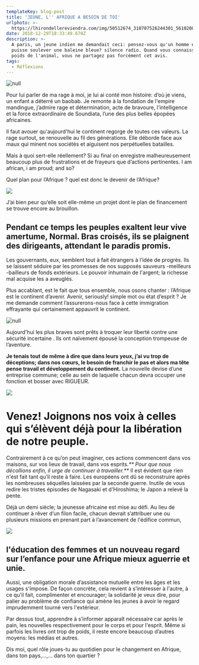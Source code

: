```yaml
---
templateKey: blog-post
title: 'JEUNE, L'' AFRIQUE A BESOIN DE TOI'
urlphoto: >-
  https://lhirondellereviendra.com/img/50512674_310707526244301_5610208916236402688_n.jpg
date: 2018-12-29T18:33:49.670Z
description: >-
  A paris, un jeune indien me demandait ceci: pensez-vous qu'un homme enragé
  puisse soulever une baleine bleue? silence radio. Quand vous connaissez le
  poids de l'animal, vous ne partagez pas forcément cet avis.
tags:
  - Réflexions
---
```

![null](/img/50512674_310707526244301_5610208916236402688_n.jpg)

Pour lui parler de ma rage à moi, je lui ai conté mon histoire: d’où je viens, un enfant a déterré un baobab. Je remonte à la fondation de l'empire mandingue, j’admire rage et détermination, acte de bravoure, l’intelligence et la force extraordinaire de Soundiata, l’une des plus belles épopées africaines.

Il faut avouer qu'aujourd'hui le continent regorge de toutes ces valeurs. La rage surtout, se renouvelle au fil des générations. Elle déborde face aux maux qui minent nos sociétés et aiguisent nos perpétuelles batailles.

Mais à quoi sert-elle réellement? Si au final on enregistre malheureusement beaucoup plus de frustrations et de frayeurs que d’actions pertinentes. I am african, i am proud; and so?

Quel plan pour l’Afrique ? quel est donc le devenir de l’Afrique?

![](/img/e05aa5e6-3e34-4875-9fad-65a27eccb65d.png)

J’ai bien peur qu’elle soit elle-même un projet dont le plan de financement se trouve encore au brouillon.

## Pendant ce temps les peuples exaltent leur vive amertume, Normal. Bras croisés, ils se plaignent des dirigeants, attendant le paradis promis.

Les gouvernants, eux, semblent tout à fait étrangers à l’idée de progrès. Ils se laissent séduire par les promesses de nos supposés sauveurs -meilleurs -bailleurs de fonds extérieurs. Le pouvoir inhumain de l'argent; la richesse mal acquise les a aveuglés.

Plus accablant, est le fait que tous ensemble, nous osons chanter : l’Afrique est le continent d’avenir. Avenir, seriously! simple mot ou état d’esprit ? Je me demande comment l’assurerons-nous face à cette immigration effrayante qui certainement appauvrit le continent. 

![null](/img/f000321b-4ece-4f3b-a23f-820e36bb86de.png)

Aujourd'hui les plus braves sont prêts à troquer leur liberté contre une sécurité incertaine . Ils ont naïvement épousé la conception trompeuse de l’aventure.

**Je tenais tout de même à dire que dans leurs yeux, j’ai vu trop de déceptions; dans nos cœurs, le besoin de franchir le pas et alors ma tête pense travail et développement du continent.** La nouvelle devise d’une entreprise commune; celle au sein de laquelle chacun devra occuper une fonction et bosser avec RIGUEUR.

![](/img/50311049_325361278073614_8866716221723115520_n.png)

# Venez! Joignons nos voix à celles qui s’élèvent déjà pour la libération de notre peuple.

Contrairement à ce qu’on peut imaginer, ces actions commencent dans vos maisons, sur vos lieux de travail, dans vos esprits._** Pour que nous décollions enfin, il urge de continuer à travailler.**_ Il est évident que rien n'est fait tant qu’il reste à faire. Les européens ont dû se reconstruire après les nombreuses séquelles laissées par la seconde guerre. Inutile de vous redire les tristes épisodes de Nagasaki et d'Hiroshima; le Japon a relevé la pente.

Déjà un demi siècle; la jeunesse africaine est mise au défi. Au lieu de continuer à rêver d’un filon facile, chacun devrait s’attribuer une ou plusieurs missions en prenant part à l’avancement de l'édifice commun,

![](/img/b2eecb03-a8b4-42ae-88ac-354c2dd9191e.png)

## l'éducation des femmes et un nouveau regard sur l’enfance pour une Afrique mieux aguerrie et unie.

Aussi, une obligation morale d’assistance mutuelle entre les âges et les usages s'impose. De façon concrète, cela revient à s’intéresser à l'autre, à ce qu’il fait, complimenter et encourager; la solidarité je veux dire, pour palier au problème de confiance qui amène les jeunes à avoir le regard imprudemment tourné vers l'extérieur.

Par dessus tout, apprendre à s’informer apparaît nécessaire car après le pain, les nouvelles respectivement pour le corps et pour l'esprit. Même si parfois les livres ont trop de poids, il reste encore beaucoup d’autres moyens: les médias et autres.

Dis moi, quel rôle joues-tu au quotidien pour le changement en Afrique, dans ton pays,...,... dans ton quartier ?
